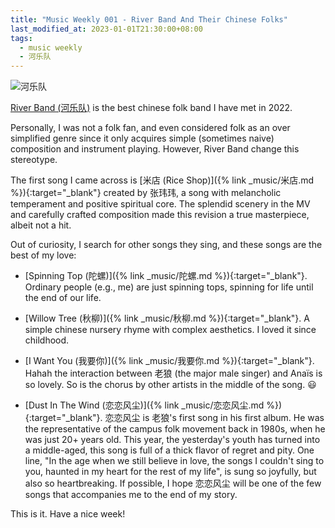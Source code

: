 ```yaml
---
title: "Music Weekly 001 - River Band And Their Chinese Folks"
last_modified_at: 2023-01-01T21:30:00+08:00
tags:
  - music weekly
  - 河乐队
---
```


![河乐队](https://scontent-hkt1-2.xx.fbcdn.net/v/t39.30808-6/241636354_2031205560370662_1251968362538849147_n.jpg?_nc_cat=100&ccb=1-7&_nc_sid=e3f864&_nc_ohc=iB1L7tVxq-0AX-sOP5R&_nc_ht=scontent-hkt1-2.xx&oh=00_AfDX_pee9Spo6UU-316NJ7F2vwM-GscQP-Ea7bkQtQ193w&oe=63B5C7A6)

[River Band (河乐队)](https://www.youtube.com/@anaismartaneriverband4201) is the best chinese folk band I have met in 2022. 

Personally, I was not a folk fan, and even considered folk as an over simplified genre since it only acquires simple (sometimes naive) composition and instrument playing. However, River Band change this stereotype.

The first song I came across is [米店 (Rice Shop)]({% link _music/米店.md %}){:target="_blank"} created by 张玮玮, a song with melancholic temperament and positive spiritual core. The splendid scenery in the MV and carefully crafted composition made this revision a true masterpiece, albeit not a hit.

Out of curiosity, I search for other songs they sing, and these songs are the best of my love:

* [Spinning Top (陀螺)]({% link _music/陀螺.md %}){:target="_blank"}. Ordinary people (e.g., me) are just spinning tops, spinning for life until the end of our life.

* [Willow Tree (秋柳)]({% link _music/秋柳.md %}){:target="_blank"}. A simple chinese nursery rhyme with complex aesthetics. I loved it since childhood.

* [I Want You (我要你)]({% link _music/我要你.md %}){:target="_blank"}. Hahah the interaction between 老狼 (the major male singer) and Anaïs is so lovely. So is the chorus by other artists in the middle of the song. :smiley:

* [Dust In The Wind (恋恋风尘)]({% link _music/恋恋风尘.md %}){:target="_blank"}. 恋恋风尘 is 老狼's first song in his first album. He was the representative of the campus folk movement back in 1980s, when he was just 20+ years old. This year, the yesterday's youth has turned into a middle-aged, this song is full of a thick flavor of regret and pity. One line, "In the age when we still believe in love, the songs I couldn't sing to you, haunted in my heart for the rest of my life", is sung so joyfully, but also so heartbreaking. If possible, I hope 恋恋风尘 will be one of the few songs that accompanies me to the end of my story.

This is it. Have a nice week!